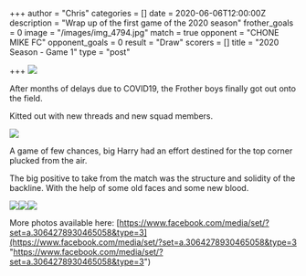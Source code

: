 +++
author = "Chris"
categories = []
date = 2020-06-06T12:00:00Z
description = "Wrap up of the first game of the 2020 season"
frother_goals = 0
image = "/images/img_4794.jpg"
match = true
opponent = "CHONE MIKE FC"
opponent_goals = 0
result = "Draw"
scorers = []
title = "2020 Season - Game 1"
type = "post"

+++
![](/images/img_4794.jpg)

After months of delays due to COVID19, the Frother boys finally got out onto the field.

Kitted out with new threads and new squad members.

![](/images/img_4834.jpg)

A game of few chances, big Harry had an effort destined for the top corner plucked from the air.

The big positive to take from the match was the structure and solidity of the backline. With the help of some old faces and some new blood.

![](/images/img_4801.jpg)![](/images/img_4809.jpg)![](/images/img_4811.jpg)

More photos available here: [https://www.facebook.com/media/set/?set=a.3064278930465058&type=3](https://www.facebook.com/media/set/?set=a.3064278930465058&type=3 "https://www.facebook.com/media/set/?set=a.3064278930465058&type=3")